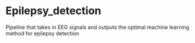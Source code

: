 # Epilepsy_detection
Pipeline that takes in EEG signals and outputs the optimal machine learning method for epilepsy detection
